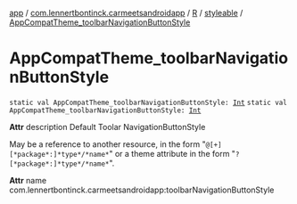 [app](../../../index.md) / [com.lennertbontinck.carmeetsandroidapp](../../index.md) / [R](../index.md) / [styleable](index.md) / [AppCompatTheme_toolbarNavigationButtonStyle](./-app-compat-theme_toolbar-navigation-button-style.md)

# AppCompatTheme_toolbarNavigationButtonStyle

`static val AppCompatTheme_toolbarNavigationButtonStyle: `[`Int`](https://kotlinlang.org/api/latest/jvm/stdlib/kotlin/-int/index.html)
`static val AppCompatTheme_toolbarNavigationButtonStyle: `[`Int`](https://kotlinlang.org/api/latest/jvm/stdlib/kotlin/-int/index.html)

**Attr**
description Default Toolar NavigationButtonStyle

May be a reference to another resource, in the form "`@[+][*package*:]*type*/*name*`" or a theme attribute in the form "`?[*package*:]*type*/*name*`".

**Attr**
name com.lennertbontinck.carmeetsandroidapp:toolbarNavigationButtonStyle

